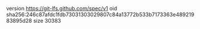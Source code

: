 version https://git-lfs.github.com/spec/v1
oid sha256:246c87afdc1fdb73031303029807c84a13772b533b7173363e48921983895d28
size 30383
